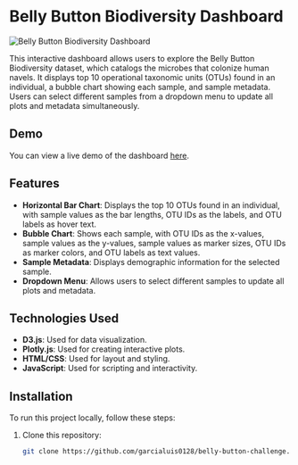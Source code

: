 # Belly Button Biodiversity Dashboard

![Belly Button Biodiversity Dashboard](screenshots/dashboard.png)

This interactive dashboard allows users to explore the Belly Button Biodiversity dataset, which catalogs the microbes that colonize human navels. It displays top 10 operational taxonomic units (OTUs) found in an individual, a bubble chart showing each sample, and sample metadata. Users can select different samples from a dropdown menu to update all plots and metadata simultaneously.

## Demo

You can view a live demo of the dashboard [here](https://garcialuis0128.github.io/belly-button-challenge/).

## Features

- **Horizontal Bar Chart**: Displays the top 10 OTUs found in an individual, with sample values as the bar lengths, OTU IDs as the labels, and OTU labels as hover text.
- **Bubble Chart**: Shows each sample, with OTU IDs as the x-values, sample values as the y-values, sample values as marker sizes, OTU IDs as marker colors, and OTU labels as text values.
- **Sample Metadata**: Displays demographic information for the selected sample.
- **Dropdown Menu**: Allows users to select different samples to update all plots and metadata.

## Technologies Used

- **D3.js**: Used for data visualization.
- **Plotly.js**: Used for creating interactive plots.
- **HTML/CSS**: Used for layout and styling.
- **JavaScript**: Used for scripting and interactivity.

## Installation

To run this project locally, follow these steps:

1. Clone this repository:

   ```bash
   git clone https://github.com/garcialuis0128/belly-button-challenge.git
